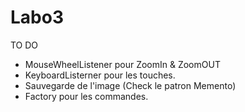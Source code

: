 # Labo3

TO DO

- MouseWheelListener pour ZoomIn & ZoomOUT
- KeyboardListerner pour les touches.
- Sauvegarde de l'image (Check le patron Memento)
- Factory pour les commandes.


